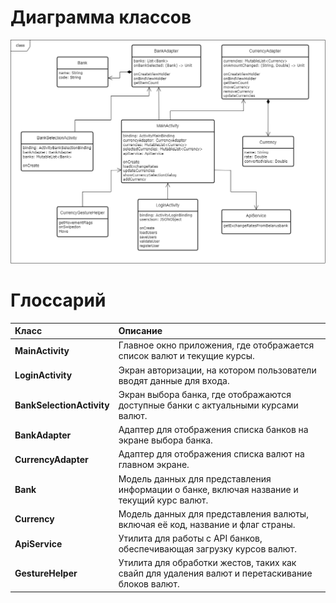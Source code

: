 # Диаграмма классов  

![Диаграмма классов](images/class_diagram.png) 

# Глоссарий

| Класс | Описание |
|:---|:---|
| **MainActivity** | Главное окно приложения, где отображается список валют и текущие курсы. |
| **LoginActivity** | Экран авторизации, на котором пользователи вводят данные для входа. |
| **BankSelectionActivity** | Экран выбора банка, где отображаются доступные банки с актуальными курсами валют. |
| **BankAdapter** | Адаптер для отображения списка банков на экране выбора банка. |
| **CurrencyAdapter** | Адаптер для отображения списка валют на главном экране. |
| **Bank** | Модель данных для представления информации о банке, включая название и текущий курс валют. |
| **Currency** | Модель данных для представления валюты, включая её код, название и флаг страны. |
| **ApiService** | Утилита для работы с API банков, обеспечивающая загрузку курсов валют. |
| **GestureHelper** | Утилита для обработки жестов, таких как свайп для удаления валют и перетаскивание блоков валют. |